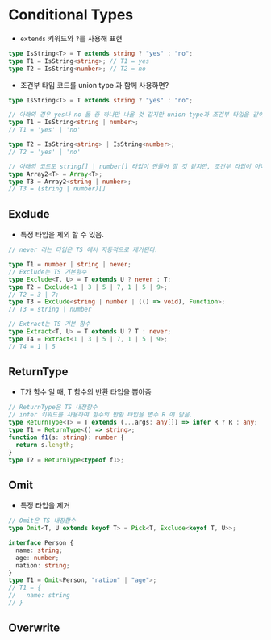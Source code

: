 # Conditional Types

- `extends` 키워드와 `?`를 사용해 표현

```typescript
type IsString<T> = T extends string ? "yes" : "no";
type T1 = IsString<string>; // T1 = yes
type T2 = IsString<number>; // T2 = no
```

- 조건부 타입 코드를 union type 과 함께 사용하면?

```typescript
type IsString<T> = T extends string ? "yes" : "no";

// 아래의 경우 yes나 no 둘 중 하나만 나올 것 같지만 union type과 조건부 타입을 같이 사용하면 아래와 같은 결과가 나옴.
type T1 = IsString<string | number>;
// T1 = 'yes' | 'no'

type T2 = IsString<string> | IsString<number>;
// T2 = 'yes' | 'no'

// 아래의 코드도 string[] | number[] 타입이 만들어 질 것 같지만, 조건부 타입이 아니기 때문에 T3 = (string | number)[] 와 같은 결과가 나온다.
type Array2<T> = Array<T>;
type T3 = Array2<string | number>;
// T3 = (string | number)[]
```

## Exclude

- 특정 타입을 제외 할 수 있음.

```typescript
// never 라는 타입은 TS 에서 자동적으로 제거된다.

type T1 = number | string | never;
// Exclude는 TS 기본함수
type Exclude<T, U> = T extends U ? never : T;
type T2 = Exclude<1 | 3 | 5 | 7, 1 | 5 | 9>;
// T2 = 3 | 7;
type T3 = Exclude<string | number | (() => void), Function>;
// T3 = string | number

// Extract는 TS 기본 함수
type Extract<T, U> = T extends U ? T : never;
type T4 = Extract<1 | 3 | 5 | 7, 1 | 5 | 9>;
// T4 = 1 | 5
```

## ReturnType

- T가 함수 일 때, T 함수의 반환 타입을 뽑아줌

```typescript
// ReturnType은 TS 내장함수
// infer 키워드를 사용하여 함수의 반환 타입을 변수 R 에 담음.
type ReturnType<T> = T extends (...args: any[]) => infer R ? R : any;
type T1 = ReturnType<() => string>;
function f1(s: string): number {
  return s.length;
}
type T2 = ReturnType<typeof f1>;
```

## Omit

- 특정 타입을 제거

```typescript
// Omit은 TS 내장함수
type Omit<T, U extends keyof T> = Pick<T, Exclude<keyof T, U>>;

interface Person {
  name: string;
  age: number;
  nation: string;
}
type T1 = Omit<Person, "nation" | "age">;
// T1 = {
//   name: string
// }
```

## Overwrite
